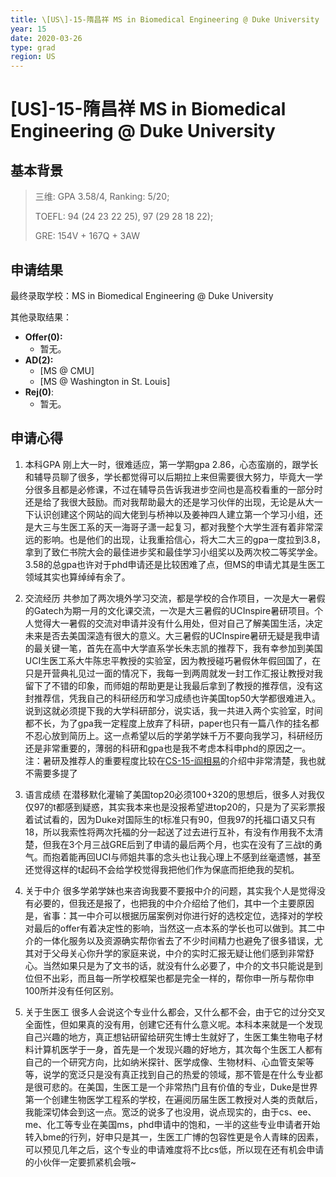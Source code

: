```yaml
---
title: \[US\]-15-隋昌祥 MS in Biomedical Engineering @ Duke University
year: 15
date: 2020-03-26
type: grad
region: US
---
```


# \[US\]-15-隋昌祥 MS in Biomedical Engineering @ Duke University

## 基本背景

> 三维: GPA 3.58/4, Ranking: 5/20;
>
> TOEFL: 94 (24 23 22 25), 97 (29 28 18 22);
>
> GRE: 154V + 167Q + 3AW

## 申请结果

最终录取学校：MS in Biomedical Engineering @ Duke University

其他录取结果：

* **Offer\(0\):**
  * 暂无。
* **AD\(2\):**
  * \[MS @ CMU\]
  * \[MS @ Washington in St. Louis\]
* **Rej\(0\)**:
  * 暂无。

## 申请心得

1.	本科GPA
刚上大一时，很难适应，第一学期gpa 2.86，心态蛮崩的，跟学长和辅导员聊了很多，学长都觉得可以后期拉上来但需要很大努力，毕竟大一学分很多且都是必修课，不过在辅导员告诉我进步空间也是高校看重的一部分时还是给了我很大鼓励。而对我帮助最大的还是学习伙伴的出现，无论是从大一下认识创建这个网站的阎大佬到与桥神以及姜神四人建立第一个学习小组，还是大三与生医工系的天一海哥子潇一起复习，都对我整个大学生涯有着非常深远的影响。也是他们的出现，让我重拾信心，将大二大三的gpa一度拉到3.8，拿到了致仁书院大会的最佳进步奖和最佳学习小组奖以及两次校二等奖学金。3.58的总gpa也许对于phd申请还是比较困难了点，但MS的申请尤其是生医工领域其实也算绰绰有余了。
2.	交流经历
共参加了两次境外学习交流，都是学校的合作项目，一次是大一暑假的Gatech为期一月的文化课交流，一次是大三暑假的UCInspire暑研项目。个人觉得大一暑假的交流对申请并没有什么用处，但对自己了解美国生活，决定未来是否去美国深造有很大的意义。大三暑假的UCInspire暑研无疑是我申请的最关键一笔，首先在高中大学直系学长朱志凯的推荐下，我有幸参加到美国UCI生医工系大牛陈忠平教授的实验室，因为教授碰巧暑假休年假回国了，在只是开营典礼见过一面的情况下，我每一到两周就发一封工作汇报让教授对我留下了不错的印象，而师姐的帮助更是让我最后拿到了教授的推荐信，没有这封推荐信，凭我自己的科研经历和学习成绩也许美国top50大学都很难进入。说到这就必须提下我的大学科研部分，说实话，我一共进入两个实验室，时间都不长，为了gpa我一定程度上放弃了科研，paper也只有一篇八作的挂名都不忍心放到简历上。这一点希望以后的学弟学妹千万不要向我学习，科研经历还是非常重要的，薄弱的科研和gpa也是我不考虑本科申phd的原因之一。
注：暑研及推荐人的重要程度比较在[CS-15-阎相易](../../oversea-program/summer-research/importance_of_summer_research_in_CS_yanxiangyi)的介绍中非常清楚，我也就不需要多提了

3.	语言成绩
在潜移默化灌输了美国top20必须100+320的思想后，很多人对我仅仅97的t都感到疑惑，其实我本来也是没报希望进top20的，只是为了买彩票报着试试看的，因为Duke对国际生的t标准只有90，但我97的托福口语又只有18，所以我索性将两次托福的分一起送了过去进行互补，有没有作用我不太清楚，但我在3个月三战GRE后到了申请的最后两个月，也实在没有了三战t的勇气。而抱着能再回UCI与师姐共事的念头也让我心理上不感到丝毫遗憾，甚至还觉得这样的t起码不会给学校觉得我把他们作为保底而拒绝我的契机。

4.	关于中介
很多学弟学妹也来咨询我要不要报中介的问题，其实我个人是觉得没有必要的，但我还是报了，也把我的中介介绍给了他们，其中一个主要原因是，省事：其一中介可以根据历届案例对你进行好的选校定位，选择对的学校对最后的offer有着决定性的影响，当然这一点本系的学长也可以做到。其二中介的一体化服务以及资源确实帮你省去了不少时间精力也避免了很多错误，尤其对于父母关心你升学的家庭来说，中介的实时汇报无疑让他们感到非常舒心。当然如果只是为了文书的话，就没有什么必要了，中介的文书只能说是到位但不出彩，而且每一所学校框架也都是完全一样的，帮你申一所与帮你申100所并没有任何区别。

5.	关于生医工
很多人会说这个专业什么都会，又什么都不会，由于它的过分交叉全面性，但如果真的没有用，创建它还有什么意义呢。本科本来就是一个发现自己兴趣的地方，真正想钻研留给研究生博士生就好了，生医工集生物电子材料计算机医学于一身，首先是一个发现兴趣的好地方，其次每个生医工人都有自己的一个研究方向，比如纳米探针、医学成像、生物材料、心血管支架等等，说学的宽泛只是没有真正找到自己的热爱的领域，那不管是在什么专业都是很可悲的。在美国，生医工是一个非常热门且有价值的专业，Duke是世界第一个创建生物医学工程系的学校，在遍阅历届生医工教授对人类的贡献后，我能深切体会到这一点。宽泛的说多了也没用，说点现实的，由于cs、ee、me、化工等专业在美国ms，phd申请中的饱和，一半的这些专业申请者开始转入bme的行列，好申只是其一，生医工广博的包容性更是令人青睐的因素，可以预见几年之后，这个专业的申请难度将不比cs低，所以现在还有机会申请的小伙伴一定要抓紧机会哦~
